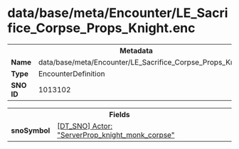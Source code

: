 <h1>data/base/meta/Encounter/LE_Sacrifice_Corpse_Props_Knight.enc</h1><table><tr><th colspan="100%">Metadata</th></tr><tr><td><b>Name</b></td><td>data/base/meta/Encounter/LE_Sacrifice_Corpse_Props_Knight.enc</td></tr><tr><td><b>Type</b></td><td>EncounterDefinition</td></tr><tr><td><b>SNO ID</b></td><td>1013102</td></tr></table>

<table><tr><th colspan="100%">Fields</th></tr><tr><td><b>snoSymbol</b></td><td><a href="..\Actor\ServerProp_knight_monk_corpse.acr">[DT_SNO] Actor: "ServerProp_knight_monk_corpse"</a></td></tr></table>

